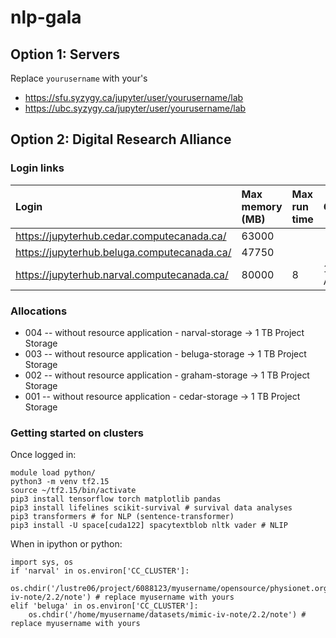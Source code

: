 # nlp-gala

## Option 1: Servers

Replace ```yourusername``` with your's
- https://sfu.syzygy.ca/jupyter/user/yourusername/lab
- https://ubc.syzygy.ca/jupyter/user/yourusername/lab

## Option 2: Digital Research Alliance 

### Login links

| Login | Max memory (MB) | Max run time | GRU(s)? |
| :-- | :-- | :-- | :-- |
| https://jupyterhub.cedar.computecanada.ca/ |  63000 | | |
| https://jupyterhub.beluga.computecanada.ca/ | 47750 | | | 
| https://jupyterhub.narval.computecanada.ca/ | 80000 | 8 | 1x A700 |  

### Allocations	
- 004 -- without resource application - narval-storage → 1 TB Project Storage
- 003 -- without resource application - beluga-storage → 1 TB Project Storage
- 002 -- without resource application - graham-storage → 1 TB Project Storage
- 001 -- without resource application - cedar-storage → 1 TB Project Storage

### Getting started on clusters

Once logged in:
```
module load python/
python3 -m venv tf2.15
source ~/tf2.15/bin/activate
pip3 install tensorflow torch matplotlib pandas
pip3 install lifelines scikit-survival # survival data analyses
pip3 transformers # for NLP (sentence-transformer)
pip3 install -U space[cuda122] spacytextblob nltk vader # NLIP
```

When in ipython or python:
```
import sys, os
if 'narval' in os.environ['CC_CLUSTER']:
    os.chdir('/lustre06/project/6088123/myusername/opensource/physionet.org/files/mimic-iv-note/2.2/note') # replace myusername with yours 
elif 'beluga' in os.environ['CC_CLUSTER']:
    os.chdir('/home/myusername/datasets/mimic-iv-note/2.2/note') # replace myusername with yours
```
